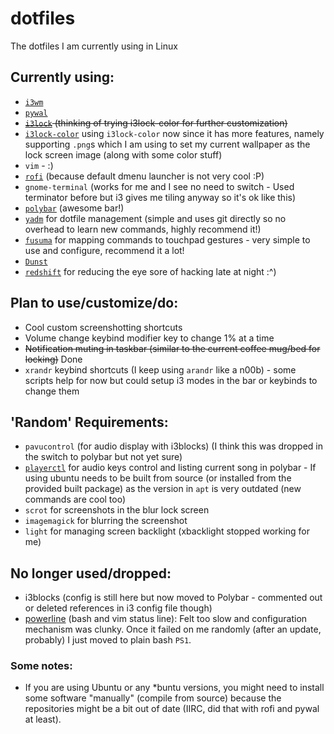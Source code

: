 # dotfiles
The dotfiles I am currently using in Linux

## Currently using:
- [`i3wm`](https://i3wm.org/)
- [`pywal`](https://github.com/dylanaraps/pywal)
- ~~[`i3lock`](https://github.com/i3/i3lock) (thinking of trying i3lock-color for further customization)~~
- [`i3lock-color`](https://github.com/Raymo111/i3lock-color) using `i3lock-color` now since it has more features, namely supporting `.png`s which I am using to set my current wallpaper as the lock screen image (along with some color stuff)
- `vim` - :)
- [`rofi`](https://github.com/davatorium/rofi) (because default dmenu launcher is not very cool :P)
- `gnome-terminal` (works for me and I see no need to switch - Used terminator before but i3 gives me tiling anyway so it's ok like this)
- [`polybar`](https://github.com/jaagr/polybar) (awesome bar!)
- [`yadm`](https://thelocehiliosan.github.io/yadm/) for dotfile management (simple and uses git directly so no overhead to learn new commands, highly recommend it!)
- [`fusuma`](https://github.com/iberianpig/fusuma) for mapping commands to touchpad gestures - very simple to use and configure, recommend it a lot!
- [`Dunst`](https://github.com/dunst-project/dunst)
- [`redshift`](https://github.com/jonls/redshift/) for reducing the eye sore of hacking late at night :^)

## Plan to use/customize/do:
- Cool custom screenshotting shortcuts
- Volume change keybind modifier key to change 1% at a time
- ~~Notification muting in taskbar (similar to the current coffee mug/bed for locking)~~ Done
- `xrandr` keybind shortcuts (I keep using `arandr` like a n00b) - some scripts help for now but could setup i3 modes in the bar or keybinds to change them

## 'Random' Requirements:
- `pavucontrol` (for audio display with i3blocks) (I think this was dropped in the switch to polybar but not yet sure)
- [`playerctl`](https://github.com/acrisci/playerctl) for audio keys control and listing current song in polybar - If using ubuntu needs to be built from source (or installed from the provided built package) as the version in `apt` is very outdated (new commands are cool too)
- `scrot` for screenshots in the blur lock screen
- `imagemagick` for blurring the screenshot
- `light` for managing screen backlight (xbacklight stopped working for me)

## No longer used/dropped:
- i3blocks (config is still here but now moved to Polybar - commented out or deleted references in i3 config file though)
- [powerline](https://github.com/powerline/powerline) (bash and vim status line): Felt too slow and configuration mechanism was clunky. Once it failed on me randomly (after an update, probably) I just moved to plain bash `PS1`.


### Some notes:
- If you are using Ubuntu or any \*buntu versions, you might need to install some software "manually" (compile from source) because the repositories might be a bit out of date (IIRC, did that with rofi and pywal at least).
